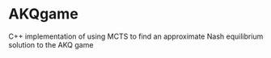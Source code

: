 # AKQgame
C++ implementation of using MCTS to find an approximate Nash equilibrium solution to the AKQ game